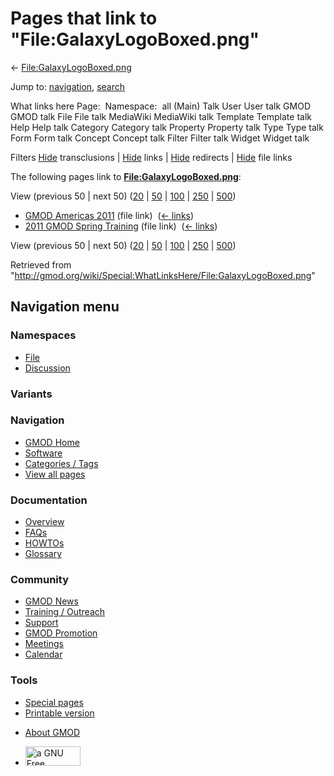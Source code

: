 <div id="mw-page-base" class="noprint">

</div>

<div id="mw-head-base" class="noprint">

</div>

<div id="content" class="mw-body" role="main">

<span id="top"></span>

<div id="mw-js-message" style="display:none;">

</div>



# <span dir="auto">Pages that link to "File:GalaxyLogoBoxed.png"</span>

<div id="bodyContent">

<div id="contentSub">

←
[File:GalaxyLogoBoxed.png](/wiki/File:GalaxyLogoBoxed.png "File:GalaxyLogoBoxed.png")

</div>

<div id="jump-to-nav" class="mw-jump">

Jump to: [navigation](#mw-navigation), [search](#p-search)

</div>

<div id="mw-content-text">

What links here Page:  Namespace:  all (Main) Talk User User talk GMOD
GMOD talk File File talk MediaWiki MediaWiki talk Template Template talk
Help Help talk Category Category talk Property Property talk Type Type
talk Form Form talk Concept Concept talk Filter Filter talk Widget
Widget talk

Filters
[Hide](/mediawiki/index.php?title=Special:WhatLinksHere/File:GalaxyLogoBoxed.png&hidetrans=1 "Special:WhatLinksHere/File:GalaxyLogoBoxed.png")
transclusions \|
[Hide](/mediawiki/index.php?title=Special:WhatLinksHere/File:GalaxyLogoBoxed.png&hidelinks=1 "Special:WhatLinksHere/File:GalaxyLogoBoxed.png")
links \|
[Hide](/mediawiki/index.php?title=Special:WhatLinksHere/File:GalaxyLogoBoxed.png&hideredirs=1 "Special:WhatLinksHere/File:GalaxyLogoBoxed.png")
redirects \|
[Hide](/mediawiki/index.php?title=Special:WhatLinksHere/File:GalaxyLogoBoxed.png&hideimages=1 "Special:WhatLinksHere/File:GalaxyLogoBoxed.png")
file links

The following pages link to
**[File:GalaxyLogoBoxed.png](/wiki/File:GalaxyLogoBoxed.png "File:GalaxyLogoBoxed.png")**:

View (previous 50 \| next 50)
([20](/mediawiki/index.php?title=Special:WhatLinksHere/File:GalaxyLogoBoxed.png&limit=20 "Special:WhatLinksHere/File:GalaxyLogoBoxed.png")
\|
[50](/mediawiki/index.php?title=Special:WhatLinksHere/File:GalaxyLogoBoxed.png&limit=50 "Special:WhatLinksHere/File:GalaxyLogoBoxed.png")
\|
[100](/mediawiki/index.php?title=Special:WhatLinksHere/File:GalaxyLogoBoxed.png&limit=100 "Special:WhatLinksHere/File:GalaxyLogoBoxed.png")
\|
[250](/mediawiki/index.php?title=Special:WhatLinksHere/File:GalaxyLogoBoxed.png&limit=250 "Special:WhatLinksHere/File:GalaxyLogoBoxed.png")
\|
[500](/mediawiki/index.php?title=Special:WhatLinksHere/File:GalaxyLogoBoxed.png&limit=500 "Special:WhatLinksHere/File:GalaxyLogoBoxed.png"))

- [GMOD Americas 2011](/wiki/GMOD_Americas_2011 "GMOD Americas 2011")
  (file link) ‎ <span class="mw-whatlinkshere-tools">([←
  links](/mediawiki/index.php?title=Special:WhatLinksHere&target=GMOD+Americas+2011 "Special:WhatLinksHere"))</span>
- [2011 GMOD Spring
  Training](/wiki/2011_GMOD_Spring_Training "2011 GMOD Spring Training")
  (file link) ‎ <span class="mw-whatlinkshere-tools">([←
  links](/mediawiki/index.php?title=Special:WhatLinksHere&target=2011+GMOD+Spring+Training "Special:WhatLinksHere"))</span>

View (previous 50 \| next 50)
([20](/mediawiki/index.php?title=Special:WhatLinksHere/File:GalaxyLogoBoxed.png&limit=20 "Special:WhatLinksHere/File:GalaxyLogoBoxed.png")
\|
[50](/mediawiki/index.php?title=Special:WhatLinksHere/File:GalaxyLogoBoxed.png&limit=50 "Special:WhatLinksHere/File:GalaxyLogoBoxed.png")
\|
[100](/mediawiki/index.php?title=Special:WhatLinksHere/File:GalaxyLogoBoxed.png&limit=100 "Special:WhatLinksHere/File:GalaxyLogoBoxed.png")
\|
[250](/mediawiki/index.php?title=Special:WhatLinksHere/File:GalaxyLogoBoxed.png&limit=250 "Special:WhatLinksHere/File:GalaxyLogoBoxed.png")
\|
[500](/mediawiki/index.php?title=Special:WhatLinksHere/File:GalaxyLogoBoxed.png&limit=500 "Special:WhatLinksHere/File:GalaxyLogoBoxed.png"))

</div>

<div class="printfooter">

Retrieved from
"<http://gmod.org/wiki/Special:WhatLinksHere/File:GalaxyLogoBoxed.png>"

</div>

<div id="catlinks" class="catlinks catlinks-allhidden">

</div>

<div class="visualClear">

</div>

</div>

</div>

<div id="mw-navigation">

## Navigation menu

<div id="mw-head">



<div id="left-navigation">

<div id="p-namespaces" class="vectorTabs" role="navigation"
aria-labelledby="p-namespaces-label">

### Namespaces

- <span id="ca-nstab-image"><a href="/wiki/File:GalaxyLogoBoxed.png" accesskey="c"
  title="View the file page [c]">File</a></span>
- <span id="ca-talk"><a
  href="/mediawiki/index.php?title=File_talk:GalaxyLogoBoxed.png&amp;action=edit&amp;redlink=1"
  accesskey="t"
  title="Discussion about the content page [t]">Discussion</a></span>

</div>

<div id="p-variants" class="vectorMenu emptyPortlet" role="navigation"
aria-labelledby="p-variants-label">

### 

### Variants[](#)

<div class="menu">

</div>

</div>

</div>

<div id="right-navigation">





</div>



</div>

</div>

</div>

<div id="mw-panel">

<div id="p-logo" role="banner">

<a href="/wiki/Main_Page"
style="background-image: url(http://gmod.org/images/GMOD-cogs.png);"
title="Visit the main page"></a>

</div>

<div id="p-Navigation" class="portal" role="navigation"
aria-labelledby="p-Navigation-label">

### Navigation

<div class="body">

- <span id="n-GMOD-Home">[GMOD Home](/wiki/Main_Page)</span>
- <span id="n-Software">[Software](/wiki/GMOD_Components)</span>
- <span id="n-Categories-.2F-Tags">[Categories /
  Tags](/wiki/Categories)</span>
- <span id="n-View-all-pages">[View all
  pages](/wiki/Special:AllPages)</span>

</div>

</div>

<div id="p-Documentation" class="portal" role="navigation"
aria-labelledby="p-Documentation-label">

### Documentation

<div class="body">

- <span id="n-Overview">[Overview](/wiki/Overview)</span>
- <span id="n-FAQs">[FAQs](/wiki/Category:FAQ)</span>
- <span id="n-HOWTOs">[HOWTOs](/wiki/Category:HOWTO)</span>
- <span id="n-Glossary">[Glossary](/wiki/Glossary)</span>

</div>

</div>

<div id="p-Community" class="portal" role="navigation"
aria-labelledby="p-Community-label">

### Community

<div class="body">

- <span id="n-GMOD-News">[GMOD News](/wiki/GMOD_News)</span>
- <span id="n-Training-.2F-Outreach">[Training /
  Outreach](/wiki/Training_and_Outreach)</span>
- <span id="n-Support">[Support](/wiki/Support)</span>
- <span id="n-GMOD-Promotion">[GMOD
  Promotion](/wiki/GMOD_Promotion)</span>
- <span id="n-Meetings">[Meetings](/wiki/Meetings)</span>
- <span id="n-Calendar">[Calendar](/wiki/Calendar)</span>

</div>

</div>

<div id="p-tb" class="portal" role="navigation"
aria-labelledby="p-tb-label">

### Tools

<div class="body">

- <span id="t-specialpages"><a href="/wiki/Special:SpecialPages" accesskey="q"
  title="A list of all special pages [q]">Special pages</a></span>
- <span id="t-print"><a
  href="/mediawiki/index.php?title=Special:WhatLinksHere/File:GalaxyLogoBoxed.png&amp;printable=yes"
  rel="alternate" accesskey="p"
  title="Printable version of this page [p]">Printable version</a></span>

</div>

</div>

</div>

</div>

<div id="footer" role="contentinfo">

- <span id="footer-places-about">[About
  GMOD](/wiki/GMOD:About "GMOD:About")</span>

<!-- -->

- <span id="footer-copyrightico">[<img src="http://www.gnu.org/graphics/gfdl-logo-small.png" width="88"
  height="31" alt="a GNU Free Documentation License" />](http://www.gnu.org/licenses/fdl-1.3.html)</span>




</div>
